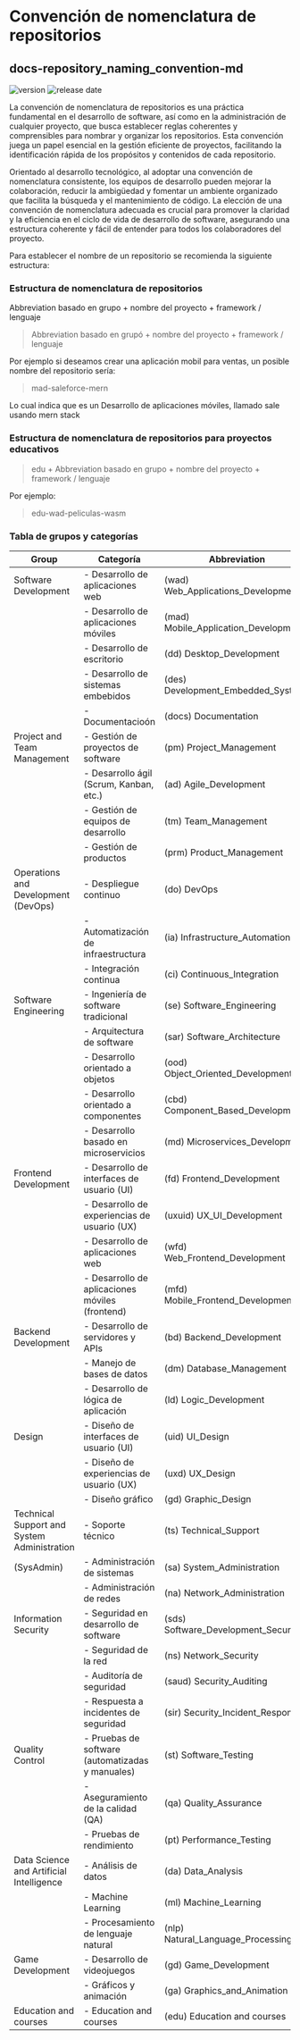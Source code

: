 # Convención de nomenclatura de repositorios
## docs-repository_naming_convention-md

<img src="https://badgen.net/badge/Version/v01.00.00/purple?icon=libraries" alt="version"> <img src="https://badgen.net/badge/Release%20date/25%20febrero%202024/blue?icon=libraries" alt="release date">

La convención de nomenclatura de repositorios es una práctica fundamental en el desarrollo de software, así como en la administración de cualquier proyecto, que busca establecer reglas coherentes y comprensibles para nombrar y organizar los repositorios. Esta convención juega un papel esencial en la gestión eficiente de proyectos, facilitando la identificación rápida de los propósitos y contenidos de cada repositorio. 

Orientado al desarrollo tecnológico, al adoptar una convención de nomenclatura consistente, los equipos de desarrollo pueden mejorar la colaboración, reducir la ambigüedad y fomentar un ambiente organizado que facilita la búsqueda y el mantenimiento de código. La elección de una convención de nomenclatura adecuada es crucial para promover la claridad y la eficiencia en el ciclo de vida de desarrollo de software, asegurando una estructura coherente y fácil de entender para todos los colaboradores del proyecto.

Para establecer el nombre de un repositorio se recomienda la siguiente estructura:

### Estructura de nomenclatura de repositorios

Abbreviation basado en grupo  + nombre del proyecto + framework / lenguaje

> Abbreviation basado en grupó  + nombre del proyecto + framework /  lenguaje

Por ejemplo si deseamos crear una aplicación mobil para ventas, un posible nombre del repositorio sería:  

> mad-saleforce-mern

Lo cual indica que es un Desarrollo de aplicaciones móviles, llamado sale usando mern stack

### Estructura de nomenclatura de repositorios para proyectos educativos

> edu + Abbreviation basado en grupo  + nombre del proyecto + framework / lenguaje

Por ejemplo:

> edu-wad-peliculas-wasm

### Tabla de grupos y categorías


| Group                           | Categoría                                       | Abbreviation                                     |
|---------------------------------|-------------------------------------------------|--------------------------------------------------|
| Software Development            | - Desarrollo de aplicaciones web                | (wad) Web_Applications_Development               |
|                                 | - Desarrollo de aplicaciones móviles            | (mad) Mobile_Application_Development             |
|                                 | - Desarrollo de escritorio                      | (dd) Desktop_Development                         |
|                                 | - Desarrollo de sistemas embebidos              | (des) Development_Embedded_Systems               |
|                                 | - Documentacioón                                | (docs) Documentation                             |
| Project and Team Management     | - Gestión de proyectos de software              | (pm) Project_Management                          |
|                                 | - Desarrollo ágil (Scrum, Kanban, etc.)         | (ad) Agile_Development                           |
|                                 | - Gestión de equipos de desarrollo              | (tm) Team_Management                             |
|                                 | - Gestión de productos                          | (prm) Product_Management                         |
| Operations and Development (DevOps)| - Despliegue continuo                        | (do) DevOps                                      |
|                                 | - Automatización de infraestructura             | (ia) Infrastructure_Automation                   |
|                                 | - Integración continua                          | (ci) Continuous_Integration                      |
| Software Engineering            | - Ingeniería de software tradicional            | (se) Software_Engineering                        |
|                                 | - Arquitectura de software                      | (sar) Software_Architecture                      |
|                                 | - Desarrollo orientado a objetos                | (ood) Object_Oriented_Development                |
|                                 | - Desarrollo orientado a componentes            | (cbd) Component_Based_Development                |
|                                 | - Desarrollo basado en microservicios           | (md) Microservices_Development                   |
| Frontend Development            | - Desarrollo de interfaces de usuario (UI)      | (fd) Frontend_Development                        |
|                                 | - Desarrollo de experiencias de usuario (UX)    | (uxuid) UX_UI_Development                        |
|                                 | - Desarrollo de aplicaciones web                | (wfd) Web_Frontend_Development                   |
|                                 | - Desarrollo de aplicaciones móviles (frontend) | (mfd) Mobile_Frontend_Development                |
| Backend Development             | - Desarrollo de servidores y APIs               | (bd) Backend_Development                         |
|                                 | - Manejo de bases de datos                      | (dm) Database_Management                         |
|                                 | - Desarrollo de lógica de aplicación            | (ld) Logic_Development                           |
| Design                          | - Diseño de interfaces de usuario (UI)          | (uid) UI_Design                                  |
|                                 | - Diseño de experiencias de usuario (UX)        | (uxd) UX_Design                                  |
|                                 | - Diseño gráfico                                | (gd) Graphic_Design                              |
| Technical Support and System Administration | - Soporte técnico                   | (ts) Technical_Support                           |
| (SysAdmin)                      | - Administración de sistemas                    | (sa) System_Administration                       |
|                                 | - Administración de redes                       | (na) Network_Administration                      |
| Information Security            | - Seguridad en desarrollo de software           | (sds) Software_Development_Security              |
|                                 | - Seguridad de la red                           | (ns) Network_Security                            |
|                                 | - Auditoría de seguridad                        | (saud) Security_Auditing                         |
|                                 | - Respuesta a incidentes de seguridad           | (sir) Security_Incident_Response                 |
| Quality Control                 | - Pruebas de software (automatizadas y manuales)| (st) Software_Testing                            |
|                                 | - Aseguramiento de la calidad (QA)              | (qa) Quality_Assurance                           |
|                                 | - Pruebas de rendimiento                        | (pt) Performance_Testing                         |
| Data Science and Artificial Intelligence | - Análisis de datos                    | (da) Data_Analysis                               |
|                                 | - Machine Learning                              | (ml) Machine_Learning                            |
|                                 | - Procesamiento de lenguaje natural             | (nlp) Natural_Language_Processing                |
| Game Development                | - Desarrollo de videojuegos                     | (gd) Game_Development                            |
|                                 | - Gráficos y animación                          | (ga) Graphics_and_Animation                      |
| Education and courses           | - Education and courses					        | (edu) Education and courses                      |




